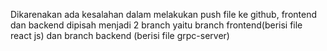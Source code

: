 Dikarenakan ada kesalahan dalam melakukan push file ke github, frontend dan backend dipisah menjadi 2 branch yaitu branch frontend(berisi file react js) dan branch backend (berisi file grpc-server)
